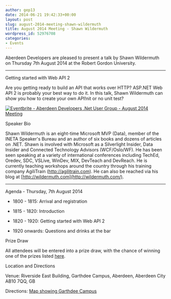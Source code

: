 ```yaml
---
author: gep13
date: 2014-06-21 19:42:33+00:00
layout: post
slug: august-2014-meeting-shawn-wildermuth
title: August 2014 Meeting - Shawn Wildermuth
wordpress_id: 52976708
categories:
- Events
---
```


Aberdeen Developers are pleased to present a talk by Shawn Wildermuth on Thursday 7th August 2014 at the Robert Gordon University.






* * *




Getting started with Web API 2




Are you getting ready to build an API that works over HTTP? ASP.NET Web API 2 is probably your best way to do it. In this talk, Shawn Wildermuth can show you how to create your own API!nit or no unit test?


[![Eventbrite - Aberdeen Developers .Net User Group - August 2014 Meeting](https://www.eventbrite.com/custombutton?eid=11987778769)](https://www.eventbrite.com/e/aberdeen-developers-net-user-group-august-2014-meeting-tickets-11987778769?ref=ebtnebregn)


Speaker Bio




Shawn Wildermuth is an eight-time Microsoft MVP (Data), member of the INETA Speaker's Bureau and an author of six books and dozens of articles on .NET. Shawn is involved with Microsoft as a Silverlight Insider, Data Insider and Connected Technology Advisors (WCF/Oslo/WF). He has been seen speaking at a variety of international conferences including TechEd, Oredev, SDC, VSLive, WinDev, MIX, DevTeach and DevReach. He is currently teaching workshops around the country through his training company AgiliTrain (http://agilitrain.com). He can also be reached via his blog at [http://wildermuth.com](http://wildermuth.com/).






* * *




Agenda - Thursday, 7th August 2014







  * 1800 - 1815: Arrival and registration


  * 1815 - 1820: Introduction


  * 1820 - 1920: Getting started with Web API 2


  * 1920 onwards: Questions and drinks at the bar




Prize Draw




All attendees will be entered into a prize draw, with the chance of winning one of the prizes listed [here](http://www.gep13.co.uk/blog/?p=107).




Location and Directions




Venue: Riverside East Building, Garthdee Campus, Aberdeen, Aberdeen City AB10 7QQ, GB




Directions: [Map showing Garthdee Campus](https://maps.google.co.uk/maps?q=Faculty+of+Health+%26+Social+Care,+Garthdee+Campus,+Aberdeen,+Aberdeen+City+AB10+7QG,+GB&hl=en&ll=57.119317,-2.136133&spn=0.004165,0.012413&sll=57.746995,-4.687341&sspn=8.392957,25.422363&hq=Faculty+of+Health+%26+Social+Care,+Garthdee+Campus,&hnear=AB10+7QG,+United+Kingdom&t=m&z=17&iwloc=A)
